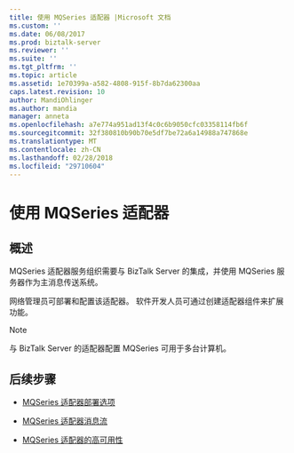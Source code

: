 ```yaml
---
title: 使用 MQSeries 适配器 |Microsoft 文档
ms.custom: ''
ms.date: 06/08/2017
ms.prod: biztalk-server
ms.reviewer: ''
ms.suite: ''
ms.tgt_pltfrm: ''
ms.topic: article
ms.assetid: 1e70399a-a582-4808-915f-8b7da62300aa
caps.latest.revision: 10
author: MandiOhlinger
ms.author: mandia
manager: anneta
ms.openlocfilehash: a7e774a951ad13f4c0c6b9050cfc03358114fb6f
ms.sourcegitcommit: 32f380810b90b70e5df7be72a6a14988a747868e
ms.translationtype: MT
ms.contentlocale: zh-CN
ms.lasthandoff: 02/28/2018
ms.locfileid: "29710604"
---
```

# <a name="using-the-mqseries-adapter"></a>使用 MQSeries 适配器

## <a name="overvew"></a>概述
MQSeries 适配器服务组织需要与 BizTalk Server 的集成，并使用 MQSeries 服务器作为主消息传送系统。  
  
 网络管理员可部署和配置该适配器。 软件开发人员可通过创建适配器组件来扩展功能。  
  
> [!NOTE]
>  与 BizTalk Server 的适配器配置 MQSeries 可用于多台计算机。  
  
## <a name="next-steps"></a>后续步骤
  
-   [MQSeries 适配器部署选项](../core/mqseries-adapter-deployment-options.md)  
  
-   [MQSeries 适配器消息流](../core/mqseries-adapter-message-flow.md)  
  
-   [MQSeries 适配器的高可用性](../core/mqseries-adapter-high-availability.md)